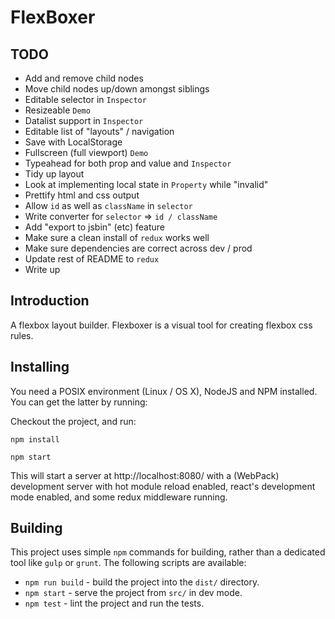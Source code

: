 FlexBoxer
=========

## TODO

* Add and remove child nodes
* Move child nodes up/down amongst siblings
* Editable selector in `Inspector`
* Resizeable `Demo`
* Datalist support in `Inspector`
* Editable list of "layouts" / navigation
* Save with LocalStorage
* Fullscreen (full viewport) `Demo`
* Typeahead for both prop and value and `Inspector`
* Tidy up layout
* Look at implementing local state in `Property` while "invalid"
* Prettify html and css output
* Allow `id` as well as `className` in `selector`
* Write converter for `selector` => `id / className`
* Add "export to jsbin" (etc) feature
* Make sure a clean install of `redux` works well
* Make sure dependencies are correct across dev / prod
* Update rest of README to `redux`
* Write up

## Introduction

A flexbox layout builder.  Flexboxer is a visual tool for creating flexbox css
rules.

## Installing

You need a POSIX environment (Linux / OS X), NodeJS and NPM installed.  You can
get the latter by running:

Checkout the project, and run:

`npm install`

`npm start`

This will start a server at http://localhost:8080/ with a (WebPack) development
server with hot module reload enabled, react's development mode enabled, and
some redux middleware running.

## Building

This project uses simple `npm` commands for building, rather than a dedicated
tool like `gulp` or `grunt`.  The following scripts are available:

* `npm run build` - build the project into the `dist/` directory.
* `npm start` - serve the project from `src/` in dev mode.
* `npm test` - lint the project and run the tests.
